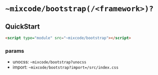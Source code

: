 # `~mixcode/bootstrap(/<framework>)?`

## QuickStart

```html
<script type="module" src="~mixcode/bootstrap"></script>
```

### params

- unocss: `~mixcode/bootstrap?unocss`
- import: `~mixcode/bootstrap?import=/src/index.css`
